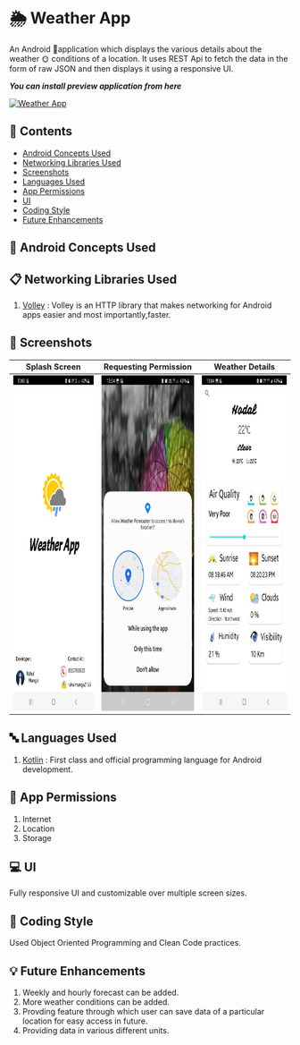 # 🌦️ Weather App

An Android 📱application which displays the various details about the weather 🌞 conditions of a location.
It uses REST Api to fetch the data in the form of raw JSON and then displays it using a responsive UI.

_**You can install preview application from here**_

[![Weather App](https://img.shields.io/badge/Weather%20App-v1.0.0-brightgreen)](https://github.com/rahulmangla28/Weather_App/releases/tag/weather-app.debug)

## 📜 Contents

* [Android Concepts Used](https://github.com/rahulmangla28/Weather_App/tree/master#-android-concepts-used)
* [Networking Libraries Used](https://github.com/rahulmangla28/Weather_App/tree/master#-networking-libraries-used)
* [Screenshots](https://github.com/rahulmangla28/Weather_App/tree/master#-screenshots)
* [Languages Used](https://github.com/rahulmangla28/Weather_App/tree/master#-languages-used)
* [App Permissions](https://github.com/rahulmangla28/Weather_App/tree/master#-app-permissions)
* [UI](https://github.com/rahulmangla28/Weather_App/tree/master#-ui)
* [Coding Style](https://github.com/rahulmangla28/Weather_App/tree/master#-coding-style)
* [Future Enhancements](https://github.com/rahulmangla28/Weather_App/tree/master#-future-enhancements)

## 📑 Android Concepts Used

## 📋 Networking Libraries Used

1. [Volley](https://developer.android.com/training/volley?hl=es-419) : Volley is an HTTP library that makes networking for Android apps easier and most importantly,faster.

## 📸 Screenshots

Splash Screen | Requesting Permission | Weather Details
--- | --- | --- |
<img src="https://github.com/rahulmangla28/Weather_App/blob/master/animation/screenshot_1.jpeg" height="600" width="500" > | <img src="https://github.com/rahulmangla28/Weather_App/blob/master/animation/screenshot_2.jpeg" height="600" width="500" > | <img src="https://github.com/rahulmangla28/Weather_App/blob/master/animation/screenshot_3.jpeg" height="600" width="500" >

## 🔤 Languages Used

1. [Kotlin](https://kotlinlang.org/docs/home.html) : First class and official programming language for Android development.

## 🔐 App Permissions

1. Internet
2. Location
3. Storage

## 💻 UI

Fully responsive UI and customizable over multiple screen sizes.

## 📝 Coding Style

Used Object Oriented Programming and Clean Code practices.

## 💡 Future Enhancements

1. Weekly and hourly forecast can be added.
2. More weather conditions can be added.
3. Provding feature through which user can save data of a particular location for easy access in future.
4. Providing data in various different units.

